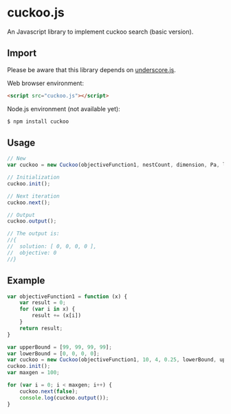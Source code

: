 # cuckoo.js

An Javascript library to implement cuckoo search (basic version).

## Import
Please be aware that this library depends on [underscore.js](https://underscorejs.org/).

Web browser environment: 
```HTML
<script src="cuckoo.js"></script>
```

Node.js environment (not available yet):
```bash
$ npm install cuckoo
```

## Usage
```js
// New
var cuckoo = new Cuckoo(objectiveFunction1, nestCount, dimension, Pa, lowerBound, upperBound, uniqueFlag);

// Initialization
cuckoo.init();

// Next iteration
cuckoo.next();

// Output
cuckoo.output();

// The output is:
//{ 
//  solution: [ 0, 0, 0, 0 ], 
//  objective: 0 
//}
```

## Example
```js
var objectiveFunction1 = function (x) {
    var result = 0;
    for (var i in x) {
        result += (x[i])
    }
    return result;
}

var upperBound = [99, 99, 99, 99];
var lowerBound = [0, 0, 0, 0];
var cuckoo = new Cuckoo(objectiveFunction1, 10, 4, 0.25, lowerBound, upperBound);
cuckoo.init();
var maxgen = 100;

for (var i = 0; i < maxgen; i++) {
    cuckoo.next(false);
    console.log(cuckoo.output());
}
```
